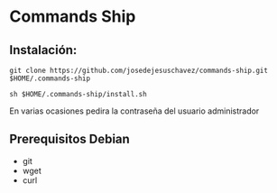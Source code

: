 # Commands Ship

## Instalación:
`git clone https://github.com/josedejesuschavez/commands-ship.git $HOME/.commands-ship`

`sh $HOME/.commands-ship/install.sh`

En varias ocasiones pedira la contraseña del usuario administrador

## Prerequisitos Debian
- git
- wget
- curl
